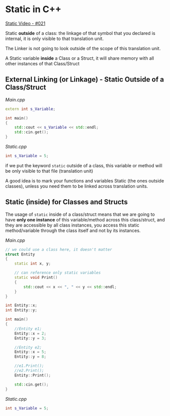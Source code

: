 # Static in C++

[Static Video - #021](https://www.youtube.com/watch?v=f3FVU-iwNuA&index=21&list=PLlrATfBNZ98dudnM48yfGUldqGD0S4FFb)

Static **outside** of a class: the linkage of that symbol that you declared is internal, it is only visible to that translation unit.

The Linker is not going to look outside of the scope of this translation unit.

A Static variable **inside** a Class or a Struct, it will share memory with all other instances of that Class/Struct

## External Linking (or Linkage) - Static Outside of a Class/Struct

_Main.cpp_
```cpp
extern int s_Variable;

int main()
{
	std::cout << s_Variable << std::endl;
	std::cin.get();
}
```

_Static.cpp_

```cpp
int s_Variable = 5;
```

if we put the keyword `static` outside of a class, this variable or method will be only visible to that file (translation unit)

A good idea is to mark your functions and variables Static (the ones outside classes), unless you need them to be linked across translation units.

## Static (inside) for Classes and Structs

The usage of `static` inside of a class/struct means that we are going to have **only one instance** of this variable/method across this class/struct, and they are accessible by all class instances, you access this static method/variable through the class itself and not by its instances.

_Main.cpp_
```cpp
// we could use a class here, it doesn't matter
struct Entity
{
    static int x, y;

    // can reference only static variables
    static void Print()
    {
        std::cout << x << ", " << y << std::endl;
    }
}

int Entity::x;
int Entity::y;

int main()
{
    //Entity e1;
    Entity::x = 2;
    Entity::y = 3;

    //Entity e2;
    Entity::x = 5;
    Entity::y = 8;

    //e1.Print();
    //e2.Print();
    Entity::Print();

    std::cin.get();
}
```

_Static.cpp_

```cpp
int s_Variable = 5;
```